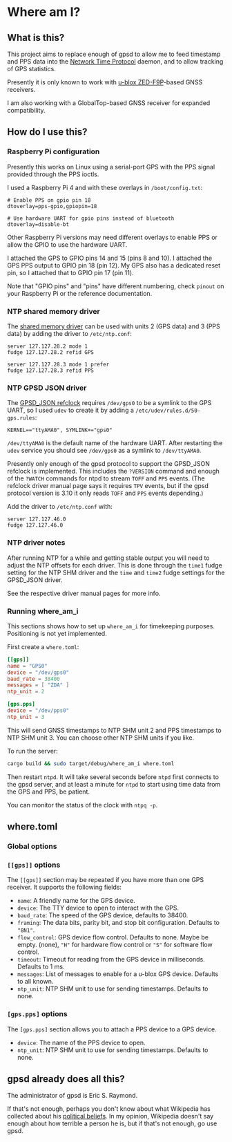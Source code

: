 # Where am I?

## What is this?

This project aims to replace enough of gpsd to allow me to feed timestamp and
PPS data into the [Network Time Protocol](https://www.ntp.org) daemon, and to
allow tracking of GPS statistics.

Presently it is only known to work with [u-blox
ZED-F9P](https://www.u-blox.com/en/product/zed-f9p-module)-based GNSS
receivers.

I am also working with a GlobalTop-based GNSS receiver for expanded
compatibility.

## How do I use this?

### Raspberry Pi configuration

Presently this works on Linux using a serial-port GPS with the PPS signal
provided through the PPS ioctls.

I used a Raspberry Pi 4 and with these overlays in `/boot/config.txt`:

```
# Enable PPS on gpio pin 18
dtoverlay=pps-gpio,gpiopin=18

# Use hardware UART for gpio pins instead of bluetooth
dtoverlay=disable-bt
```

Other Raspberry Pi versions may need different overlays to enable PPS or allow
the GPIO to use the hardware UART.

I attached the GPS to GPIO pins 14 and 15 (pins 8 and 10).  I attached the GPS
PPS output to GPIO pin 18 (pin 12).  My GPS also has a dedicated reset pin, so
I attached that to GPIO pin 17 (pin 11).

Note that "GPIO pins" and "pins" have different numbering, check `pinout` on
your Raspberry Pi or the reference documentation.

### NTP shared memory driver

The [shared memory driver](http://doc.ntp.org/4.2.8/drivers/driver28.html) can
be used with units 2 (GPS data) and 3 (PPS data) by adding the driver to
`/etc/ntp.conf`:

```
server 127.127.28.2 mode 1
fudge 127.127.28.2 refid GPS

server 127.127.28.3 mode 1 prefer
fudge 127.127.28.3 refid PPS
```

### NTP GPSD JSON driver

The [GPSD_JSON
refclock](http://doc.ntp.org/4.2.8/drivers/driver46.html) requires `/dev/gps0`
to be a symlink to the GPS UART, so I used `udev` to create it by adding a
`/etc/udev/rules.d/50-gps.rules`:

```
KERNEL=="ttyAMA0", SYMLINK+="gps0"
```

`/dev/ttyAMA0` is the default name of the hardware UART.  After restarting the
`udev` service you should see `/dev/gps0` as a symlink to `/dev/ttyAMA0`.

Presently only enough of the gpsd protocol to support the GPSD_JSON refclock is
implemented.  This includes the `?VERSION` command and enough of the `?WATCH`
commands for ntpd to stream `TOFF` and `PPS` events.  (The refclock driver
manual page says it requires `TPV` events, but if the gpsd protocol version is
3.10 it only reads `TOFF` and `PPS` events depending.)

Add the driver to `/etc/ntp.conf` with:

```
server 127.127.46.0
fudge 127.127.46.0
```

### NTP driver notes

After running NTP for a while and getting stable output you will need to adjust
the NTP offsets for each driver.  This is done through the `time1` fudge
setting for the NTP SHM driver and the `time` and `time2` fudge settings for
the GPSD_JSON driver.

See the respective driver manual pages for more info.

### Running where_am_i

This sections shows how to set up `where_am_i` for timekeeping purposes.
Positioning is not yet implemented.

First create a `where.toml`:

```toml
[[gps]]
name = "GPS0"
device = "/dev/gps0"
baud_rate = 38400
messages = [ "ZDA" ]
ntp_unit = 2

[gps.pps]
device = "/dev/pps0"
ntp_unit = 3
```

This will send GNSS timestamps to NTP SHM unit 2 and PPS timestamps to NTP SHM
unit 3.  You can choose other NTP SHM units if you like.

To run the server:

```sh
cargo build && sudo target/debug/where_am_i where.toml
```

Then restart `ntpd`.  It will take several seconds before `ntpd` first connects
to the gpsd server, and at least a minute for `ntpd` to start using time data from
the GPS and PPS, be patient.

You can monitor the status of the clock with `ntpq -p`.

## where.toml

### Global options

### `[[gps]]` options

The `[[gps]]` section may be repeated if you have more than one GPS receiver.
It supports the following fields:

* `name`: A friendly name for the GPS device.
* `device`: The TTY device to open to interact with the GPS.
* `baud_rate`: The speed of the GPS device, defaults to 38400.
* `framing`: The data bits, parity bit, and stop bit configuration.  Defaults to `"8N1"`.
* `flow_control`: GPS device flow control.  Defaults to none.  Maybe be empty.
  (none), `"H"` for hardware flow control or `"S"` for software flow control.
* `timeout`: Timeout for reading from the GPS device in milliseconds.  Defaults to 1 ms.
* `messages`: List of messages to enable for a u-blox GPS device.  Defaults to all known.
* `ntp_unit`: NTP SHM unit to use for sending timestamps.  Defaults to none.

### `[gps.pps]` options

The `[gps.pps]` section allows you to attach a PPS device to a GPS device.

* `device`: The name of the PPS device to open.
* `ntp_unit`: NTP SHM unit to use for sending timestamps.  Defaults to none.

## gpsd already does all this?

The administrator of gpsd is Eric S. Raymond.

If that's not enough, perhaps you don't know about what Wikipedia has collected
about his [political
beliefs](https://en.wikipedia.org/wiki/Eric_S._Raymond#Political_beliefs_and_activism).
In my opinion, Wikipedia doesn't say enough about how terrible a person he is,
but if that's not enough, go use gpsd.
